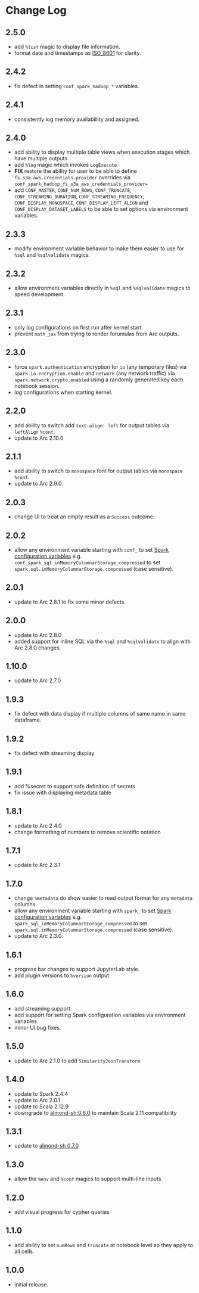 # Change Log

## 2.5.0

- add `%list` magic to display file information.
- format date and timestamps as [ISO_8601](https://en.wikipedia.org/wiki/ISO_8601) for clarity.

## 2.4.2

- fix defect in setting `conf_spark_hadoop_*` variables.

## 2.4.1

- consistently log memory availablility and assigned.

## 2.4.0

- add ability to display multiple table views when execution stages which have multiple outputs
- add `%log` magic which invokes `LogExecute`
- **FIX** restore the ability for user to be able to define `fs.s3a.aws.credentials.provider` overrides via `conf_spark_hadoop_fs_s3a_aws_credentials_provider=`
- add `CONF_MASTER`, `CONF_NUM_ROWS`, `CONF_TRUNCATE`, `CONF_STREAMING_DURATION`, `CONF_STREAMING_FREQUENCY`, `CONF_DISPLAY_MONOSPACE`, `CONF_DISPLAY_LEFT_ALIGN` and `CONF_DISPLAY_DATASET_LABELS` to be able to set options via environment variables.

## 2.3.3

- modify environment variable behavior to make them easier to use for `%sql` and `%sqlvalidate` magics.

## 2.3.2

- allow environment variables directly in `%sql` and `%sqlvalidate` magics to speed development.

## 2.3.1

- only log configurations on first run after kernel start.
- prevent `math_jax` from trying to render forumulas from Arc outputs.

## 2.3.0

- force `spark.authentication` encryption for `io` (any temporary files) via `spark.io.encryption.enable` and `network` (any network traffic) via `spark.network.crypto.enabled` using a randomly generated key each notebook session.
- log configurations when starting kernel.

## 2.2.0

- add ability to switch add `text-align: left` for output tables via `leftAlign` `%conf`.
- update to Arc 2.10.0

## 2.1.1

- add ability to switch to `monospace` font for output tables via `monospace` `%conf`.
- update to Arc 2.9.0.

## 2.0.3

- change UI to treat an empty result as a `Success` outcome.

## 2.0.2

- allow any environment variable starting with `conf_` to set [Spark configuration variables](https://spark.apache.org/docs/latest/configuration.html) e.g. `conf_spark_sql_inMemoryColumnarStorage_compressed` to set `spark.sql.inMemoryColumnarStorage.compressed` (case sensitive).

## 2.0.1

- update to Arc 2.8.1 to fix some minor defects.

## 2.0.0

- update to Arc 2.8.0
- added support for inline SQL via the `%sql` and `%sqlvalidate` to align with Arc 2.8.0 changes.

## 1.10.0

- update to Arc 2.7.0

## 1.9.3

- fix defect with data display if multiple columns of same name in same dataframe.

## 1.9.2

- fix defect with streaming display

## 1.9.1

- add %secret to support safe definition of secrets
- fix issue with displaying metadata table

## 1.8.1

- update to Arc 2.4.0
- change formatting of numbers to remove scientific notation

## 1.7.1

- update to Arc 2.3.1

## 1.7.0

- change `%metadata` do show easier to read output format for any `metadata` columns.
- allow any environment variable starting with `spark_` to set [Spark configuration variables](https://spark.apache.org/docs/latest/configuration.html) e.g. `spark_sql_inMemoryColumnarStorage_compressed` to set `spark.sql.inMemoryColumnarStorage.compressed` (case sensitive).
- update to Arc 2.3.0.

## 1.6.1

- progress bar changes to support JupyterLab style.
- add plugin versions to `%version` output.

## 1.6.0

- add streaming support.
- add support for setting Spark configuration variables via environment variables
- minor UI bug fixes.

## 1.5.0

- update to Arc 2.1.0 to add `SimilarityJoinTransform`

## 1.4.0

- update to Spark 2.4.4
- update to Arc 2.0.1
- update to Scala 2.12.9
- downgrade to [almond-sh:0.6.0](https://github.com/almond-sh/almond/releases/tag/v0.6.0) to maintain Scala 2.11 compatibility

## 1.3.1

- update to [almond-sh 0.7.0](https://github.com/almond-sh/almond/releases/tag/v0.7.0)

## 1.3.0

- allow the `%env` and `%conf` magics to support multi-line inputs

## 1.2.0

- add visual progress for cypher queries

## 1.1.0

- add ability to set `numRows` and `truncate` at notebook level so they apply to all cells.

## 1.0.0

- initial release.
